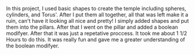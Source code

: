 In this project, I used basic shapes to create the temple including spheres, cylinders, and Torus'. After I put them all together, all that was left make it a ruin, can't have it looking all nice and pretty! I simply added shapes and put them into the pillars. After that I went on the pillar and added a boolean modifyer. After that it was just a repetative proccess. It took me about 1 1/2 Hours to do this. It was really fun and gave me a greater understanding of the boolean modifyer.
